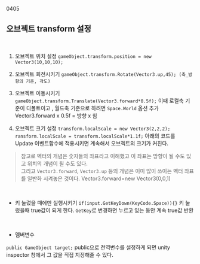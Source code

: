 0405
<br>

## 오브젝트 transform 설정

<br>

1. 오브젝트 위치 설정
`gameObject.transform.position = new Vector3(10,10,10);`

2. 오브젝트 회전시키기
`gameObject.transform.Rotate(Vector3.up,45); (축_방향의 기준, 각도)`

3. 오브젝트 이동시키기
`gameObject.transform.Translate(Vector3.forward*0.5f);`
 이때 로컬축 기준이 디폴트이고 , 월드축 기준으로 하려면 `Space.World` 옵션 추가
 Vector3.forward x 0.5f = 방향 x 힘
 
4. 오브젝트 크기 설정
`transform.localScale = new Vector3(2,2,2);`
`ransform.localScale = transform.localScale*1.1f;`
 아래의 코드를 Update 이벤트함수에 적용시키면 계속해서 오브젝트의 크기가 커진다.

>참고로 벡터의 개념은 숫자들의 좌표라고 이해했고 이 좌표는 방향이 될 수도 있고 위치의 개념이 될 수도 있다. <br>
그리고 `Vector3.forward`, `Vector3.up` 등의 개념은 이미 많이 쓰이는 벡터 좌표를 일반화 시켜놓은 것이다.
Vector3.forward=new Vector3(0,0,1)

<br>

- 키 눌렀을 때에만 실행시키기
`if(input.GetKeyDown(KeyCode.Space)){}` 
키 눌렀을때 true값이 되게 한다.
`GetKey`로 변경하면 누르고 있는 동안 계속 true값 반환



<br>

- 멤버변수

`public GameObject target;` public으로 전역변수를 설정하게 되면 unity inspector 창에서 그 값을 직접 지정해줄 수 있다.
